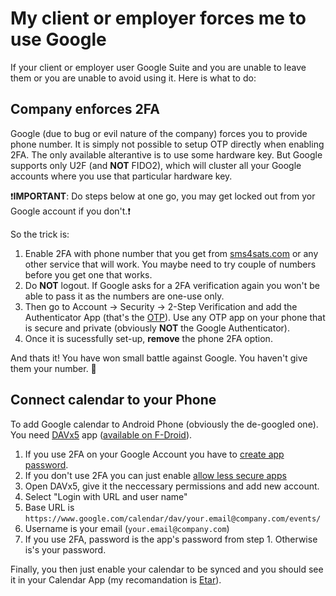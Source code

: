 # My client or employer forces me to use Google

If your client or employer user Google Suite and you are unable to leave them or you are unable to avoid using it. Here is what to do:

## Company enforces 2FA

Google (due to bug or evil nature of the company) forces you to provide phone number. It is simply not possible to setup OTP directly when enabling 2FA. The only available alterantive is to use some hardware key. But Google supports only U2F (and **NOT** FIDO2), which will cluster all your Google accounts where you use that particular hardware key.

❗**IMPORTANT**: Do steps below at one go, you may get locked out from yor Google account if you don't.❗

So the trick is:
1. Enable 2FA with phone number that you get from [sms4sats.com](https://sms4sats.com/) or any other service that will work. You maybe need to try couple of numbers before you get one that works.
2. Do **NOT** logout. If Google asks for a 2FA verification again you won't be able to pass it as the numbers are one-use only.
3. Then go to Account → Security → 2-Step Verification and add the Authenticator App (that's the [OTP](https://en.wikipedia.org/wiki/One-time_password)). Use any OTP app on your phone that is secure and private (obviously **NOT** the Google Authenticator).
4. Once it is sucessfully set-up, **remove** the phone 2FA option.

And thats it! You have won small battle against Google. You haven't give them your number. 🎉

## Connect calendar to your Phone

To add Google calendar to Android Phone (obviously the de-googled one). You need [DAVx5](https://www.davx5.com/) app ([available on F-Droid](https://f-droid.org/en/packages/at.bitfire.davdroid/)).

1. If you use 2FA on your Google Account you have to [create app password](https://support.google.com/accounts/answer/185833?hl=en).
2. If you don't use 2FA you can just enable [allow less secure apps](https://myaccount.google.com/lesssecureapps)
3. Open DAVx5, give it the neccessary permissions and add new account.
4. Select "Login with URL and user name"
5. Base URL is `https://www.google.com/calendar/dav/your.email@company.com/events/`
6. Username is your email (`your.email@company.com`)
7. If you use 2FA, password is the app's password from step 1. Otherwise is's your password.

Finally, you then just enable your calendar to be synced and you should see it in your Calendar App (my recomandation is [Etar](https://github.com/Etar-Group/Etar-Calendar)).

